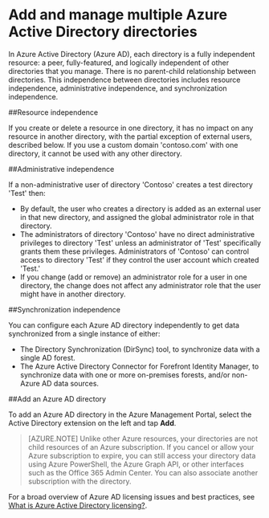 <properties
   pageTitle="Add and manage multiple Azure Active Directory directories | Windows Azure"
   description="Instructions and best practices for adding and managing your Azure Active Directory directories, explaining directories as a fully independent resources"
   services="active-directory"
   documentationCenter=""
   authors="curtand"
   manager="stevenpo"
   editor=""/>

<tags
	ms.service="active-directory"
	ms.date="12/01/2015"
	wacn.date=""/>

# Add and manage multiple Azure Active Directory directories

In Azure Active Directory (Azure AD), each directory is a fully independent resource: a peer, fully-featured, and logically independent of other directories that you manage. There is no parent-child relationship between directories. This independence between directories includes resource independence, administrative independence, and synchronization independence.

##Resource independence

If you create or delete a resource in one directory, it has no impact on any resource in another directory, with the partial exception of external users, described below. If you use a custom domain 'contoso.com' with one directory, it cannot be used with any other directory.

##Administrative independence

If a non-administrative user of directory 'Contoso' creates a test directory 'Test' then:
- By default, the user who creates a directory is added as an external user in that new directory, and assigned the global administrator role in that directory.
- The administrators of directory 'Contoso' have no direct administrative privileges to directory 'Test' unless an administrator of 'Test' specifically grants them these privileges. Administrators of 'Contoso' can control access to directory 'Test' if they control the user account which created 'Test.'
- If you change (add or remove) an administrator role for a user in one directory, the change does not affect any administrator role that the user might have in another directory.

##Synchronization independence

You can configure each Azure AD directory independently to get data synchronized from a single instance of either:
  - The Directory Synchronization (DirSync) tool, to synchronize data with a single AD forest.
  - The Azure Active Directory Connector for Forefront Identity Manager, to synchronize data with one or more on-premises forests, and/or non-Azure AD data sources.

##Add an Azure AD directory

To add an Azure AD directory in the Azure Management Portal, select the <!-- deleted by customization Azure --> Active Directory extension on the left and tap **Add**.

> [AZURE.NOTE]   Unlike other Azure resources, your directories are not child resources of an Azure subscription. If you cancel or allow your Azure subscription to expire, you can still access your directory data using Azure PowerShell, the Azure Graph API, or other interfaces such as the Office 365 Admin Center. You can also associate another subscription with the directory.

For a broad overview of Azure AD licensing issues and best practices, see [What is Azure Active Directory licensing?](/documentation/articles/active-directory-licensing-what-is).

